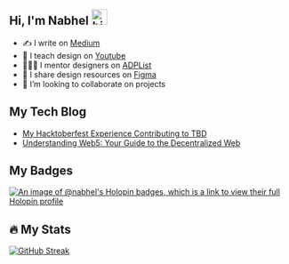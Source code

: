 ## Hi, I'm Nabhel <img src="https://user-images.githubusercontent.com/1303154/88677602-1635ba80-d120-11ea-84d8-d263ba5fc3c0.gif" width="28px" height="28px" alt="hi">

- ✍️ I write on [Medium](https://medium.com/@nabhel)
- 🎥 I teach design on [Youtube](https://www.youtube.com/@Nabhel)
- 👩🏽‍💻 I mentor designers on [ADPList](https://adplist.org/mentors/fortune-nabhel-harmony)
- 🎨 I share design resources on [Figma](https://www.figma.com/@harmonyfortune)
- 👯 I’m looking to collaborate on projects


## My Tech Blog
- [My Hacktoberfest Experience Contributing to TBD](https://dev.to/nabhel/my-hacktoberfest-experience-contributing-to-tbd-3i6f)
- [Understanding Web5: Your Guide to the Decentralized Web](https://dev.to/nabhel/understanding-web5-your-guide-to-the-decentralized-web-49m2)


## My Badges

[![An image of @nabhel's Holopin badges, which is a link to view their full Holopin profile](https://holopin.me/nabhel)](https://holopin.io/@nabhel)

## :fire: My Stats

[![GitHub Streak](https://github-readme-streak-stats.herokuapp.com?user=Nabhel%20&theme=whatsapp-dark2&fire=EB5454)](https://git.io/streak-stats)


